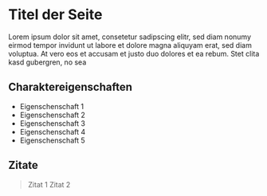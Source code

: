 # Titel der Seite
Lorem ipsum dolor sit amet, consetetur sadipscing elitr, sed diam nonumy eirmod tempor invidunt ut labore et dolore magna aliquyam erat, sed diam voluptua. At vero eos et accusam et justo duo dolores et ea rebum. Stet clita kasd gubergren, no sea

## Charaktereigenschaften
* Eigenschenschaft 1
* Eigenschenschaft 2
* Eigenschenschaft 3
* Eigenschenschaft 4
* Eigenschenschaft 5

## Zitate
> Zitat 1
> Zitat 2